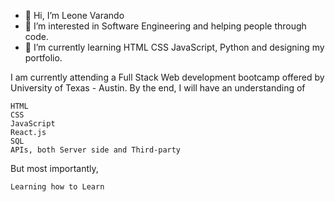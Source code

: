 - 👋 Hi, I’m Leone Varando
- 👀 I’m interested in Software Engineering and helping people through code.
- 🌱 I’m currently learning HTML CSS JavaScript, Python and designing my portfolio.

I am currently attending a Full Stack Web development bootcamp offered by University of Texas - Austin. By the end, I will have an understanding of
    
    HTML
    CSS
    JavaScript
    React.js
    SQL
    APIs, both Server side and Third-party

But most importantly,

    Learning how to Learn
    


<!---
Opaleone/Opaleone is a ✨ special ✨ repository because its `README.md` (this file) appears on your GitHub profile.
You can click the Preview link to take a look at your changes.
--->
